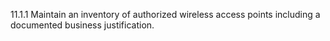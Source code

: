 11.1.1 Maintain an inventory of authorized wireless access points including a documented business justification. 